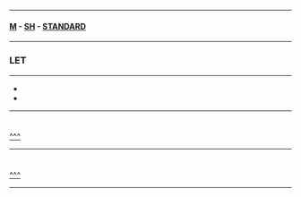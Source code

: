 
---

#### [M](https://github.com/ttltrk/TTT/blob/master/menu.md) - [SH](https://github.com/ttltrk/TTT/blob/master/SH/SH.md) - [STANDARD](https://github.com/ttltrk/TTT/blob/master/SH/STANDARD/STANDARD.md)

---

<h3 id='^'>LET</h3>

---

* <a href='#'></a></br>
* <a href='#'></a></br>

---

<h3 id=''></h3>

```sh

```

<a href='#^'>^^^</a>

---

<h3 id=''></h3>

```sh

```

<a href='#^'>^^^</a>

---
